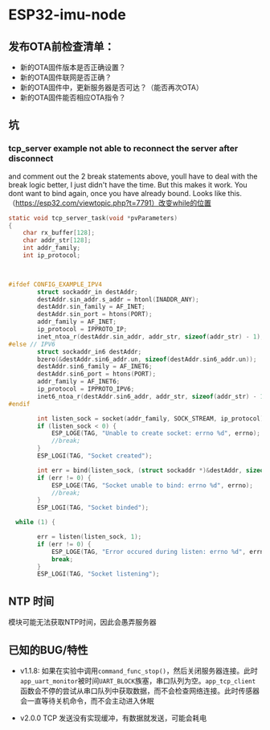 # ESP32-imu-node

## 发布OTA前检查清单：

- 新的OTA固件版本是否正确设置？
- 新的OTA固件联网是否正确？
- 新的OTA固件中，更新服务器是否可达？（能否再次OTA）
- 新的OTA固件能否相应OTA指令？

## 坑

### tcp_server example not able to reconnect the server after disconnect

and comment out the 2 break statements above, youll have to deal with the break logic better, I just didn't have the time.
But this makes it work. You dont want to bind again, once you have already bound.
Looks like this. （https://esp32.com/viewtopic.php?t=7791）改变while的位置
```c
static void tcp_server_task(void *pvParameters)
{
    char rx_buffer[128];
    char addr_str[128];
    int addr_family;
    int ip_protocol;

  

#ifdef CONFIG_EXAMPLE_IPV4
        struct sockaddr_in destAddr;
        destAddr.sin_addr.s_addr = htonl(INADDR_ANY);
        destAddr.sin_family = AF_INET;
        destAddr.sin_port = htons(PORT);
        addr_family = AF_INET;
        ip_protocol = IPPROTO_IP;
        inet_ntoa_r(destAddr.sin_addr, addr_str, sizeof(addr_str) - 1);
#else // IPV6
        struct sockaddr_in6 destAddr;
        bzero(&destAddr.sin6_addr.un, sizeof(destAddr.sin6_addr.un));
        destAddr.sin6_family = AF_INET6;
        destAddr.sin6_port = htons(PORT);
        addr_family = AF_INET6;
        ip_protocol = IPPROTO_IPV6;
        inet6_ntoa_r(destAddr.sin6_addr, addr_str, sizeof(addr_str) - 1);
#endif

        int listen_sock = socket(addr_family, SOCK_STREAM, ip_protocol);
        if (listen_sock < 0) {
            ESP_LOGE(TAG, "Unable to create socket: errno %d", errno);
            //break;
        }
        ESP_LOGI(TAG, "Socket created");

        int err = bind(listen_sock, (struct sockaddr *)&destAddr, sizeof(destAddr));
        if (err != 0) {
            ESP_LOGE(TAG, "Socket unable to bind: errno %d", errno);
            //break;
        }
        ESP_LOGI(TAG, "Socket binded");

  while (1) {

        err = listen(listen_sock, 1);
        if (err != 0) {
            ESP_LOGE(TAG, "Error occured during listen: errno %d", errno);
            break;
        }
        ESP_LOGI(TAG, "Socket listening");
```

## NTP 时间

模块可能无法获取NTP时间，因此会愚弄服务器

## 已知的BUG/特性

- v1.1.8: 如果在实验中调用`command_func_stop()`，然后关闭服务器连接。此时`app_uart_monitor`被时间`UART_BLOCK`族塞，串口队列为空。`app_tcp_client`函数会不停的尝试从串口队列中获取数据，而不会检查网络连接。此时传感器会一直等待关机命令，而不会主动进入休眠

- v2.0.0 TCP 发送没有实现缓冲，有数据就发送，可能会耗电